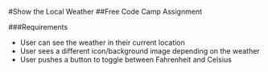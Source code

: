 #Show the Local Weather
##Free Code Camp Assignment

###Requirements
* User can see the weather in their current location
* User sees a different icon/background image depending on the weather
* User pushes a button to toggle between Fahrenheit and Celsius
